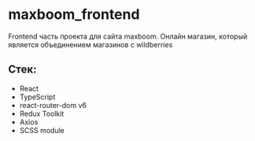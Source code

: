 # maxboom_frontend
Frontend часть проекта для сайта maxboom. Онлайн магазин, который является объединением магазинов с wildberries

## Стек:

- React
- TypeScript
- react-router-dom v6
- Redux Toolkit
- Axios
- SCSS module




